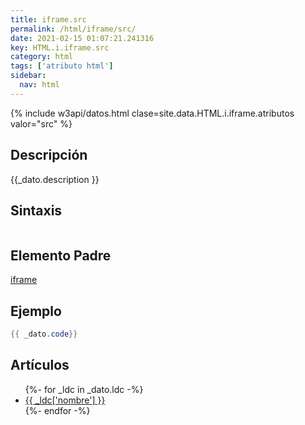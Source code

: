 ```yaml
---
title: iframe.src
permalink: /html/iframe/src/
date: 2021-02-15 01:07:21.241316
key: HTML.i.iframe.src
category: html
tags: ['atributo html']
sidebar: 
  nav: html
---
```


{% include w3api/datos.html clase=site.data.HTML.i.iframe.atributos valor="src" %}

## Descripción
{{_dato.description }}

## Sintaxis
~~~html
~~~

## Elemento Padre
[iframe](/html/iframe/)

## Ejemplo
~~~java
{{ _dato.code}}
~~~

## Artículos
<ul>
{%- for _ldc in _dato.ldc -%}
   <li>
       <a href="{{_ldc['url'] }}">{{ _ldc['nombre'] }}</a>
   </li>
{%- endfor -%}
</ul>
